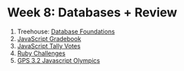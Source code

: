# Week 8: Databases + Review

1. Treehouse: [Database Foundations](http://teamtreehouse.com/library/database-foundations)
2. [JavaScript Gradebook](./2-js-gradebook)
3. [JavaScript Tally Votes](./3-js-tally-votes)
4. [Ruby Challenges](./4-ruby-exercises)
5. [GPS 3.2 Javascript Olympics](./5-js-olympics)
